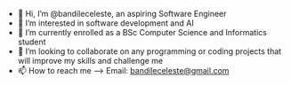 - 👋 Hi, I’m @bandileceleste, an aspiring Software Engineer
- 👀 I’m interested in software development and AI
- 🌱 I’m currently enrolled as a BSc Computer Science and Informatics student
- 💞️ I’m looking to collaborate on any programming or coding projects that will improve my skills and challenge me
- 📫 How to reach me --> Email: bandileceleste@gmail.com

<!---
bandileceleste/bandileceleste is a ✨ special ✨ repository because its `README.md` (this file) appears on your GitHub profile.
You can click the Preview link to take a look at your changes.
--->
